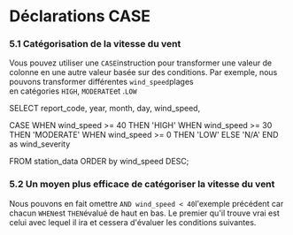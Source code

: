 # Déclarations CASE

### [](https://github-com.translate.goog/kplr-training/SQL-Course/blob/main/SQLite/6-Case_Statement.md?_x_tr_sl=ar&_x_tr_tl=fr&_x_tr_hl=en-US&_x_tr_pto=wapp#51-categorizing-wind-speed)5.1 Catégorisation de la vitesse du vent

Vous pouvez utiliser une `CASE`instruction pour transformer une valeur de colonne en une autre valeur basée sur des conditions. Par exemple, nous pouvons transformer différentes `wind_speed`plages en catégories `HIGH`, `MODERATE`et .`LOW`

SELECT report_code, year, month, day, wind_speed,

CASE
   WHEN wind_speed >= 40 THEN 'HIGH'
   WHEN wind_speed >= 30 THEN 'MODERATE'
   WHEN wind_speed >= 0 THEN 'LOW'
   ELSE 'N/A'
END as wind_severity

FROM station_data
ORDER by wind_speed DESC;

### [](https://github-com.translate.goog/kplr-training/SQL-Course/blob/main/SQLite/6-Case_Statement.md?_x_tr_sl=ar&_x_tr_tl=fr&_x_tr_hl=en-US&_x_tr_pto=wapp#52-more-efficient-way-to-categorize-wind-speed)5.2 Un moyen plus efficace de catégoriser la vitesse du vent

Nous pouvons en fait omettre `AND wind_speed < 40`l'exemple précédent car chacun `WHEN`est `THEN`évalué de haut en bas. Le premier qu'il trouve vrai est celui avec lequel il ira et cessera d'évaluer les conditions suivantes.